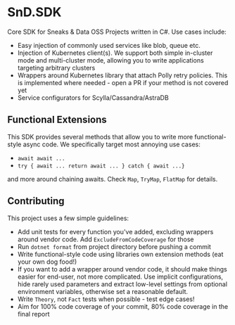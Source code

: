# SnD.SDK
Core SDK for Sneaks & Data OSS Projects written in C#. Use cases include:
- Easy injection of commonly used services like blob, queue etc.
- Injection of Kubernetes client(s). We support both simple in-cluster mode and multi-cluster mode, allowing you to write applications targeting arbitrary clusters
- Wrappers around Kubernetes library that attach Polly retry policies. This is implemented where needed - open a PR if your method is not covered yet
- Service configurators for Scylla/Cassandra/AstraDB

## Functional Extensions

This SDK provides several methods that allow you to write more functional-style async code. We specifically target most annoying use cases:
- `await await ...`
- `try { await ... return await ... } catch { await ...}`

and more around chaining awaits. Check `Map`, `TryMap`, `FlatMap` for details.

## Contributing

This project uses a few simple guidelines:

- Add unit tests for every function you've added, excluding wrappers around vendor code. Add `ExcludeFromCodeCoverage` for those
- Run `dotnet format` from project directory before pushing a commit
- Write functional-style code using libraries own extension methods (eat your own dog food!)
- If you want to add a wrapper around vendor code, it should make things easier for end-user, not more complicated. Use implicit configurations, hide rarely used parameters and extract low-level settings from optional environment variables, otherwise set a reasonable default.
- Write `Theory`, not `Fact` tests when possible - test edge cases!
- Aim for 100% code coverage of your commit, 80% code coverage in the final report
